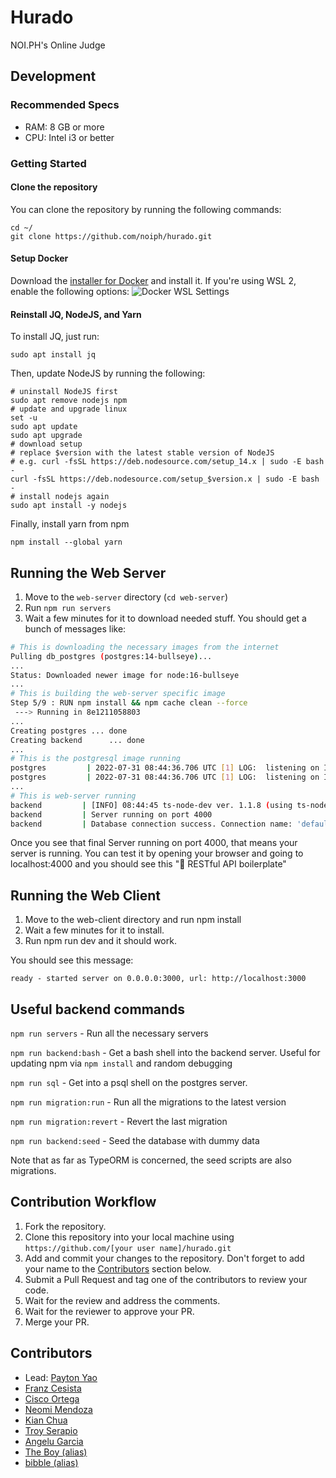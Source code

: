 # Hurado

NOI.PH's Online Judge

## Development

### Recommended Specs

- RAM: 8 GB or more
- CPU: Intel i3 or better

### Getting Started

#### Clone the repository

You can clone the repository by running the following commands:

```shell
cd ~/
git clone https://github.com/noiph/hurado.git
```

#### Setup Docker

Download the [installer for Docker](https://docs.docker.com/desktop/release-notes/#docker-desktop-430) and install it. If you're using WSL 2, enable the following options: ![Docker WSL Settings](readme-docker-wsl-settings.png)

#### Reinstall JQ, NodeJS, and Yarn

To install JQ, just run:

```shell
sudo apt install jq
```

Then, update NodeJS by running the following:

```shell
# uninstall NodeJS first
sudo apt remove nodejs npm
# update and upgrade linux
set -u
sudo apt update
sudo apt upgrade
# download setup
# replace $version with the latest stable version of NodeJS
# e.g. curl -fsSL https://deb.nodesource.com/setup_14.x | sudo -E bash -
curl -fsSL https://deb.nodesource.com/setup_$version.x | sudo -E bash -
# install nodejs again
sudo apt install -y nodejs
```

Finally, install yarn from npm

```shell
npm install --global yarn
```

## Running the Web Server

1. Move to the `web-server` directory (`cd web-server`)
2. Run `npm run servers`
3. Wait a few minutes for it to download needed stuff. You should get a bunch of messages like:

```bash
# This is downloading the necessary images from the internet
Pulling db_postgres (postgres:14-bullseye)...
...
Status: Downloaded newer image for node:16-bullseye
...
# This is building the web-server specific image
Step 5/9 : RUN npm install && npm cache clean --force
 ---> Running in 8e1211058803
...
Creating postgres ... done
Creating backend      ... done
...
# This is the postgresql image running
postgres         | 2022-07-31 08:44:36.706 UTC [1] LOG:  listening on IPv4 address "0.0.0.0", port 5432
postgres         | 2022-07-31 08:44:36.706 UTC [1] LOG:  listening on IPv6 address "::", port 5432
...
# This is web-server running
backend         | [INFO] 08:44:45 ts-node-dev ver. 1.1.8 (using ts-node ver. 9.1.1, typescript ver. 4.6.4)
backend         | Server running on port 4000
backend         | Database connection success. Connection name: 'default' Database: 'hurado'
```

Once you see that final Server running on port 4000, that means your server is running. You can test it by opening your browser and going to localhost:4000 and you should see this "💊 RESTful API boilerplate"

## Running the Web Client

1. Move to the web-client directory and run npm install
2. Wait a few minutes for it to install.
3. Run npm run dev and it should work.

You should see this message:

`ready - started server on 0.0.0.0:3000, url: http://localhost:3000`

## Useful backend commands

`npm run servers` - Run all the necessary servers

`npm run backend:bash` - Get a bash shell into the backend server. Useful for updating npm via `npm install` and random debugging

`npm run sql` - Get into a psql shell on the postgres server.

`npm run migration:run` - Run all the migrations to the latest version

`npm run migration:revert` - Revert the last migration

`npm run backend:seed` - Seed the database with dummy data

Note that as far as TypeORM is concerned, the seed scripts are also migrations.

## Contribution Workflow

1. Fork the repository.
2. Clone this repository into your local machine using `https://github.com/[your user name]/hurado.git`
3. Add and commit your changes to the repository. Don't forget to add your name to the [Contributors](#contributors) section below.
4. Submit a Pull Request and tag one of the contributors to review your code.
5. Wait for the review and address the comments.
6. Wait for the reviewer to approve your PR.
7. Merge your PR.

## Contributors

- Lead: [Payton Yao](https://github.com/jabbawookiees)
- [Franz Cesista](https://github.com/leloykun)
- [Cisco Ortega](https://github.com/gfmortega)
- [Neomi Mendoza](https://github.com/nimendoza)
- [Kian Chua](https://github.com/Quantum-K9)
- [Troy Serapio](https://github.com/tdserapio)
- [Angelu Garcia](https://github.com/devByGelu)
- [The Boy (alias)](https://github.com/RedBlazerFlame)
- [bibble (alias)](https://github.com/bibble-exe)
